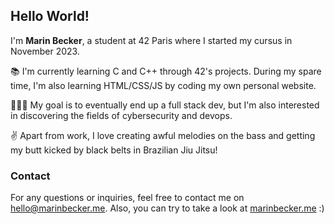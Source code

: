 ## Hello World!

I'm **Marin Becker**, a student at 42 Paris where I started my cursus in November 2023. 

📚 I'm currently learning C and C++ through 42's projects. During my spare time, I'm also learning HTML/CSS/JS by coding my own personal website. 

🧑🏻‍💻 My goal is to eventually end up a full stack dev, but I'm also interested in discovering the fields of  cybersecurity and devops.  

✌️ Apart from work, I love creating awful melodies on the bass and getting my butt kicked by black belts in Brazilian Jiu Jitsu!    

### Contact
For any questions or inquiries, feel free to contact me on [hello@marinbecker.me](mailto:hello@marinbecker.me). Also, you can try to take a look at [marinbecker.me](https://www.marinbecker.me) :)
